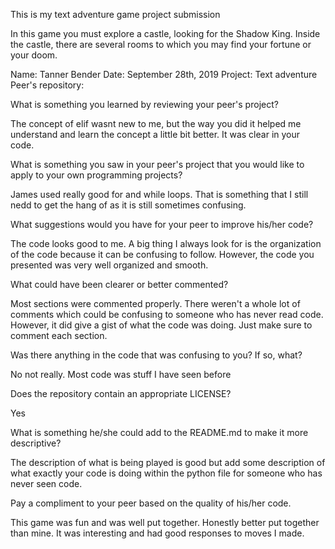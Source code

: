 This is my text adventure game project submission

In this game you must explore a castle, looking for the Shadow King. Inside the castle, there are several rooms to which you may find your fortune or your doom.


Name: Tanner Bender
Date: September 28th, 2019
Project: Text adventure
Peer's repository: 



What is something you learned by reviewing your peer's project?

 The concept of elif wasnt new to me, but the way you did it helped me understand and learn the concept a little bit better. It was clear in your code. 

What is something you saw in your peer's project that you would like to apply to your own programming projects?

James used really good for and while loops. That is something that I still nedd to get the hang of as it is still sometimes confusing. 
 

What suggestions would you have for your peer to improve his/her code?

 The code looks good to me. A big thing I always look for is the organization of the code because it can be confusing to follow. However, the code you presented was very well organized and smooth. 

What could have been clearer or better commented?

 Most sections were commented properly. There weren't a whole lot of comments which could be confusing to someone who has never read code. However, it did give a gist of what the code was doing. Just make sure to comment each section. 

Was there anything in the code that was confusing to you? If so, what?

 No not really. Most code was stuff I have seen before

Does the repository contain an appropriate LICENSE?

 Yes

What is something he/she could add to the README.md to make it more descriptive?

The description of what is being played is good but add some description of what exactly your code is doing within the python file for someone who has never seen code.
 

Pay a compliment to your peer based on the quality of his/her code.

This game was fun and was well put together. Honestly better put together than mine. It was interesting and had good responses to moves I made. 